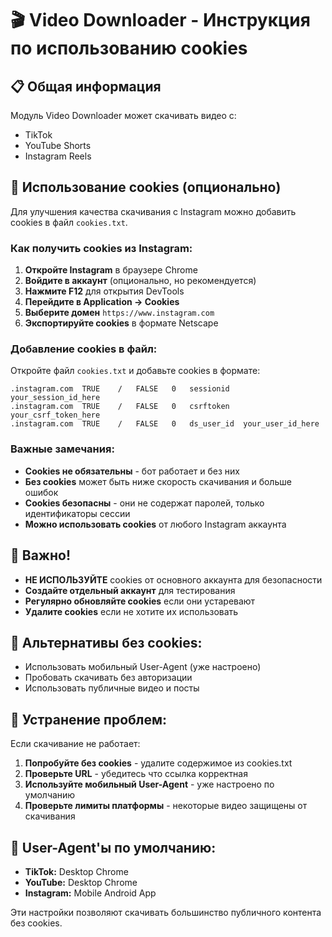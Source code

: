 # 🎬 Video Downloader - Инструкция по использованию cookies

## 📋 Общая информация

Модуль Video Downloader может скачивать видео с:
- TikTok
- YouTube Shorts
- Instagram Reels

## 🍪 Использование cookies (опционально)

Для улучшения качества скачивания с Instagram можно добавить cookies в файл `cookies.txt`.

### Как получить cookies из Instagram:

1. **Откройте Instagram** в браузере Chrome
2. **Войдите в аккаунт** (опционально, но рекомендуется)
3. **Нажмите F12** для открытия DevTools
4. **Перейдите в Application → Cookies**
5. **Выберите домен** `https://www.instagram.com`
6. **Экспортируйте cookies** в формате Netscape

### Добавление cookies в файл:

Откройте файл `cookies.txt` и добавьте cookies в формате:
```
.instagram.com	TRUE	/	FALSE	0	sessionid	your_session_id_here
.instagram.com	TRUE	/	FALSE	0	csrftoken	your_csrf_token_here
.instagram.com	TRUE	/	FALSE	0	ds_user_id	your_user_id_here
```

### Важные замечания:

- **Cookies не обязательны** - бот работает и без них
- **Без cookies** может быть ниже скорость скачивания и больше ошибок
- **Cookies безопасны** - они не содержат паролей, только идентификаторы сессии
- **Можно использовать cookies** от любого Instagram аккаунта

## 🚨 Важно!

- **НЕ ИСПОЛЬЗУЙТЕ** cookies от основного аккаунта для безопасности
- **Создайте отдельный аккаунт** для тестирования
- **Регулярно обновляйте cookies** если они устаревают
- **Удалите cookies** если не хотите их использовать

## 🎯 Альтернативы без cookies:

- Использовать мобильный User-Agent (уже настроено)
- Пробовать скачивать без авторизации
- Использовать публичные видео и посты

## 🔧 Устранение проблем:

Если скачивание не работает:

1. **Попробуйте без cookies** - удалите содержимое из cookies.txt
2. **Проверьте URL** - убедитесь что ссылка корректная
3. **Используйте мобильный User-Agent** - уже настроено по умолчанию
4. **Проверьте лимиты платформы** - некоторые видео защищены от скачивания

## 📱 User-Agent'ы по умолчанию:

- **TikTok:** Desktop Chrome
- **YouTube:** Desktop Chrome
- **Instagram:** Mobile Android App

Эти настройки позволяют скачивать большинство публичного контента без cookies.
